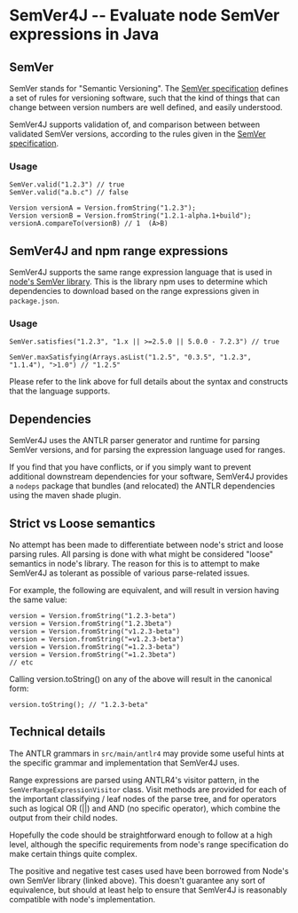 SemVer4J -- Evaluate node SemVer expressions in Java
====================================================

## SemVer

SemVer stands for "Semantic Versioning". The [SemVer specification](http://semver.org/) defines
a set of rules for versioning software, such that the kind of things that can change between
version numbers are well defined, and easily understood.

SemVer4J supports validation of, and comparison between between validated SemVer versions,
according to the rules given in the [SemVer specification](http://semver.org).

### Usage

    SemVer.valid("1.2.3") // true
    SemVer.valid("a.b.c") // false

    Version versionA = Version.fromString("1.2.3");
    Version versionB = Version.fromString("1.2.1-alpha.1+build");
    versionA.compareTo(versionB) // 1  (A>B)

## SemVer4J and npm range expressions

SemVer4J supports the same range expression language that is used in [node's SemVer library](https://github.com/npm/node-semver).  This is the library npm uses to determine which dependencies to download based on the range expressions given in `package.json`.

### Usage

    SemVer.satisfies("1.2.3", "1.x || >=2.5.0 || 5.0.0 - 7.2.3") // true

    SemVer.maxSatisfying(Arrays.asList("1.2.5", "0.3.5", "1.2.3", "1.1.4"), ">1.0") // "1.2.5"

Please refer to the link above for full details about the syntax and constructs that the
language supports.

## Dependencies

SemVer4J uses the ANTLR parser generator and runtime for parsing SemVer versions, and for parsing
the expression language used for ranges.

If you find that you have conflicts, or if you simply want to prevent additional downstream
dependencies for your software, SemVer4J provides a `nodeps` package that bundles (and relocated)
the ANTLR dependencies using the maven shade plugin.

## Strict vs Loose semantics

No attempt has been made to differentiate between node's strict and loose parsing
rules.  All parsing is done with what might be considered "loose" semantics in node's library.
The reason for this is to attempt to make SemVer4J as tolerant as possible of various
parse-related issues.

For example, the following are equivalent, and will result in version having the same value:

    version = Version.fromString("1.2.3-beta")
    version = Version.fromString("1.2.3beta")
    version = Version.fromString("v1.2.3-beta")
    version = Version.fromString("=v1.2.3-beta")
    version = Version.fromString("=1.2.3-beta")
    version = Version.fromString("=1.2.3beta")
    // etc

Calling version.toString() on any of the above will result in the canonical form:

    version.toString(); // "1.2.3-beta"


## Technical details

The ANTLR grammars in `src/main/antlr4` may provide some useful hints at the specific
grammar and implementation that SemVer4J uses.

Range expressions are parsed using ANTLR4's visitor pattern, in the `SemVerRangeExpressionVisitor`
class. Visit methods are provided for each of the important classifying / leaf nodes of the parse tree,
and for operators such as logical OR (||) and AND (no specific operator), which combine the
output from their child nodes.

Hopefully the code should be straightforward enough to follow at a high level, although the
specific requirements from node's range specification do make certain things quite complex.

The positive and negative test cases used have been borrowed from Node's own SemVer library
(linked above).  This doesn't guarantee any sort of equivalence, but should at least help
to ensure that SemVer4J is reasonably compatible with node's implementation.

